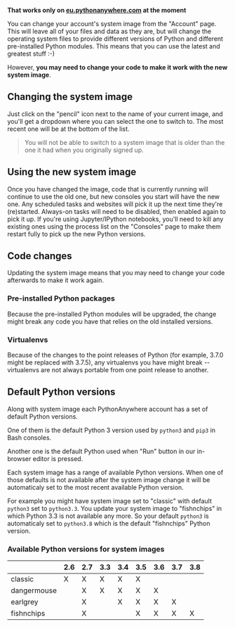 <!--
.. title: Changing your system image
.. slug: ChangingSystemImage
.. date: 2021-02-18 14:35:28 UTC+01:00
.. tags:
.. category:
.. link:
.. description:
.. type: text
-->

**That works only on [eu.pythonanywhere.com](https://eu.pythonanywhere.com/) at the moment**

You can change your account's system image from the "Account" page. This will
leave all of your files and data as they are, but will change the operating
system files to provide different versions of Python and different pre-installed
Python modules. This means that you can use the latest and greatest stuff :-)

However, **you may need to change your code to make it work with the new
system image**.

## Changing the system image

Just click on the "pencil" icon next to the name of your current image, and
you'll get a dropdown where you can select the one to switch to. The most
recent one will be at the bottom of the list.

> You will not be able to switch to a system image that is older than the one
> it had when you originally signed up.

## Using the new system image

Once you have changed the image, code that is currently running will
continue to use the old one, but new consoles you start will
have the new one. Any scheduled tasks and
websites will pick it up the next time they're (re)started. Always-on tasks
will need to be disabled, then enabled again to pick it up.
If you're using Jupyter/IPython notebooks, you'll need to kill
any existing ones using the process list on the "Consoles" page
to make them restart fully to pick up the new Python versions.

## Code changes

Updating the system image means that you may need to change your code afterwards
to make it work again.

### Pre-installed Python packages

Because the pre-installed Python modules will be upgraded,
the change might break any code you have that relies on the old
installed versions.

### Virtualenvs

Because of the changes to the point releases of Python
(for example, 3.7.0 might be replaced with 3.7.5), any
virtualenvs you have might break -- virtualenvs are not always portable from one
point release to another.

## Default Python versions

Along with system image each PythonAnywhere account has a set of
default Python versions.

One of them is the default Python 3 version used by `python3` and
`pip3` in Bash consoles.

Another one is the default Python used when "Run" button in our
in-browser editor is pressed.

Each system image has a range of available Python versions.
When one of those defaults is not available after the system
image change it will be automaticaly set to the most recent available
Python version.

For example you might have system image set to "classic" with default
`python3` set to `python3.3`. You update your system image to
"fishnchips" in which Python 3.3 is not available any more. So your
default `python3` is automaticaly set to `python3.8` which is the
default "fishnchips" Python version.

### Available Python versions for system images

<table class="python-versions">
  <thead>
    <tr>
      <th></th>
      <th>2.6</th>
      <th>2.7</th>
      <th>3.3</th>
      <th>3.4</th>
      <th>3.5</th>
      <th>3.6</th>
      <th>3.7</th>
      <th>3.8</th>
    </tr>
  </thead>
  <tbody>
    <tr>
      <td>classic</td>
      <td>X</td>
      <td>X</td>
      <td>X</td>
      <td>X</td>
      <td>X</td>
      <td></td>
      <td></td>
      <td></td>
    </tr>
    <tr>
      <td>dangermouse</td>
      <td></td>
      <td>X</td>
      <td>X</td>
      <td>X</td>
      <td>X</td>
      <td>X</td>
      <td></td>
      <td></td>
    </tr>
    <tr>
      <td>earlgrey</td>
      <td></td>
      <td>X</td>
      <td></td>
      <td>X</td>
      <td>X</td>
      <td>X</td>
      <td>X</td>
      <td></td>
    </tr>
    <tr>
      <td>fishnchips</td>
      <td></td>
      <td>X</td>
      <td></td>
      <td></td>
      <td>X</td>
      <td>X</td>
      <td>X</td>
      <td>X</td>
    </tr>
  </tbody>
</table>
